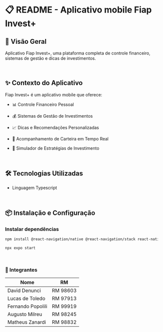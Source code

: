 # 📋 README - Aplicativo mobile Fiap Invest+

## 🎯 Visão Geral
Aplicativo Fiap Invest+, uma plataforma completa de controle financeiro, sistemas de gestão e dicas de investimentos.

<br>

## ✨ Contexto do Aplicativo
Fiap Invest+ é um aplicativo mobile que oferece:

- 📊 Controle Financeiro Pessoal

- 💰 Sistemas de Gestão de Investimentos
- 📈 Dicas e Recomendações Personalizadas
- 🔄 Acompanhamento de Carteira em Tempo Real
- 🎯 Simulador de Estratégias de Investimento

<br>

## 🛠️ Tecnologias Utilizadas
- Linguagem Typescript

<br>

## 📦 Instalação e Configuração

### Instalar dependências
```bash
npm install @react-navigation/native @react-navigation/stack react-native-screens react-native-safe-area-context
```
```bash
npx expo start
```
<br>

### 👥 Integrantes

| Nome               | RM        |
|--------------------|-----------|
| David Denunci      | RM 98603  |
| Lucas de Toledo    | RM 97913  |
| Fernando Popolili  | RM 99919  |
| Augusto Milreu     | RM 98245  |
| Matheus Zanardi    | RM 98832  |
